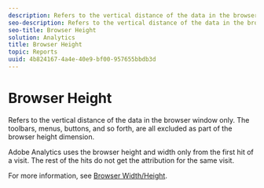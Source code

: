 ```yaml
---
description: Refers to the vertical distance of the data in the browser window only. The toolbars, menus, buttons, and so forth, are all excluded as part of the browser height dimension.
seo-description: Refers to the vertical distance of the data in the browser window only. The toolbars, menus, buttons, and so forth, are all excluded as part of the browser height dimension.
seo-title: Browser Height
solution: Analytics
title: Browser Height
topic: Reports
uuid: 4b824167-4a4e-40e9-bf00-957655bbdb3d
---
```


# Browser Height

Refers to the vertical distance of the data in the browser window only. The toolbars, menus, buttons, and so forth, are all excluded as part of the browser height dimension.

 Adobe Analytics uses the browser height and width only from the first hit of a visit. The rest of the hits do not get the attribution for the same visit.

For more information, see [Browser Width/Height](../../../components/c-variables/dimensionslist/browser-width.md#concept_5354E211256B40C1B47599FCC48ABA18).
